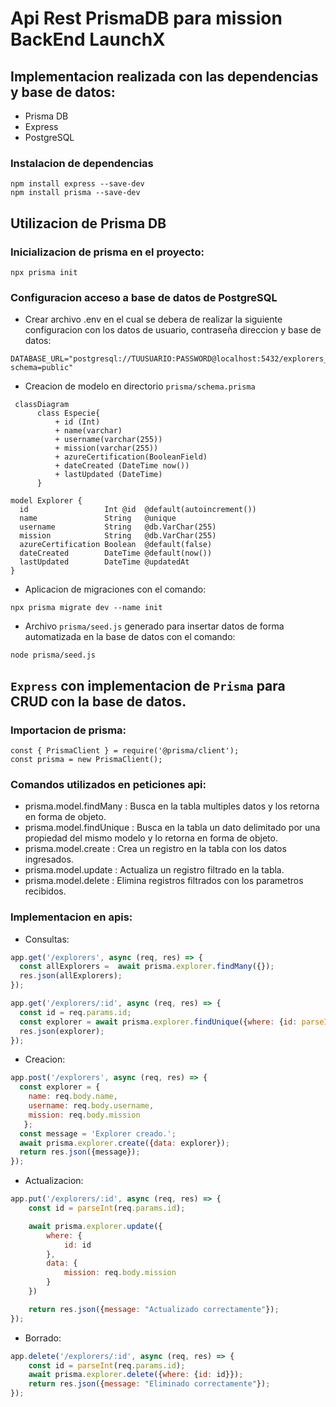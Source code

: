 # Api Rest PrismaDB para mission BackEnd LaunchX 

## Implementacion realizada con las dependencias y base de datos:
* Prisma DB
* Express
* PostgreSQL

### Instalacion de dependencias
```
npm install express --save-dev
npm install prisma --save-dev
```

## Utilizacion de Prisma DB
### Inicializacion de prisma en el proyecto:
```
npx prisma init
```
### Configuracion acceso a base de datos de PostgreSQL
* Crear archivo .env en el cual se debera de realizar la siguiente configuracion con los datos de usuario, contraseña direccion y base de datos:
```
DATABASE_URL="postgresql://TUUSUARIO:PASSWORD@localhost:5432/explorers_api?schema=public"
```
* Creacion de modelo en directorio `prisma/schema.prisma`
```mermaid
 classDiagram
      class Especie{
          + id (Int)
          + name(varchar)
          + username(varchar(255))
          + mission(varchar(255))
          + azureCertification(BooleanField)
          + dateCreated (DateTime now())
          + lastUpdated (DateTime)
      }
````
```
model Explorer {
  id                 Int @id  @default(autoincrement())
  name               String   @unique
  username           String   @db.VarChar(255)
  mission            String   @db.VarChar(255)
  azureCertification Boolean  @default(false)
  dateCreated        DateTime @default(now())
  lastUpdated        DateTime @updatedAt
}
```
* Aplicacion de migraciones con el comando:
```
npx prisma migrate dev --name init
```
* Archivo `prisma/seed.js` generado para insertar datos de forma automatizada en la base de datos con el comando:
```
node prisma/seed.js
```

## `Express` con implementacion de `Prisma` para CRUD con la base de datos. 
### Importacion de prisma:
```
const { PrismaClient } = require('@prisma/client');
const prisma = new PrismaClient();
```
### Comandos utilizados en peticiones api:
* prisma.model.findMany : Busca en la tabla multiples datos y los retorna en forma de objeto.
* prisma.model.findUnique : Busca en la tabla un dato delimitado por una propiedad del mismo modelo y lo retorna en forma de objeto.
* prisma.model.create : Crea un registro en la tabla con los datos ingresados.
* prisma.model.update : Actualiza un registro filtrado en la tabla.
* prisma.model.delete : Elimina registros filtrados con los parametros recibidos.
### Implementacion en apis:
* Consultas:
```javascript
app.get('/explorers', async (req, res) => {
  const allExplorers =  await prisma.explorer.findMany({});
  res.json(allExplorers);
});

app.get('/explorers/:id', async (req, res) => {
  const id = req.params.id;
  const explorer = await prisma.explorer.findUnique({where: {id: parseInt(id)}});
  res.json(explorer);
});
```
* Creacion:
```javascript
app.post('/explorers', async (req, res) => {
  const explorer = {
    name: req.body.name,
    username: req.body.username,
    mission: req.body.mission
   };
  const message = 'Explorer creado.';
  await prisma.explorer.create({data: explorer});
  return res.json({message});
});
```
* Actualizacion:
```javascript
app.put('/explorers/:id', async (req, res) => {
	const id = parseInt(req.params.id);

	await prisma.explorer.update({
		where: {
			id: id
		},
		data: {
			mission: req.body.mission
		}
	})

	return res.json({message: "Actualizado correctamente"});
});
```
* Borrado:
```javascript
app.delete('/explorers/:id', async (req, res) => {
	const id = parseInt(req.params.id);
	await prisma.explorer.delete({where: {id: id}});
	return res.json({message: "Eliminado correctamente"});
});
```
